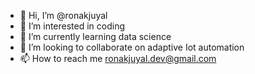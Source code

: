 - 👋 Hi, I’m @ronakjuyal
- 👀 I’m interested in coding 
- 🌱 I’m currently learning data science
- 💞️ I’m looking to collaborate on adaptive Iot automation 
- 📫 How to reach me ronakjuyal.dev@gmail.com

<!---
ronakjuyal/ronakjuyal is a ✨ special ✨ repository because its `README.md` (this file) appears on your GitHub profile.
You can click the Preview link to take a look at your changes.
--->
